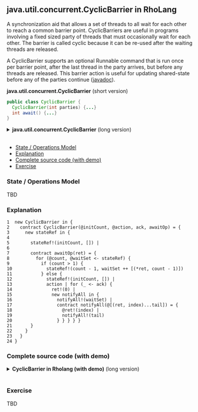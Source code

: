 ## java.util.concurrent.CyclicBarrier in RhoLang

A synchronization aid that allows a set of threads to all wait for each other to reach a common barrier point. CyclicBarriers are useful in programs involving a fixed sized party of threads that must occasionally wait for each other. The barrier is called cyclic because it can be re-used after the waiting threads are released.

A CyclicBarrier supports an optional Runnable command that is run once per barrier point, after the last thread in the party arrives, but before any threads are released. This barrier action is useful for updating shared-state before any of the parties continue ([javadoc](https://docs.oracle.com/javase/9/docs/api/java/util/concurrent/CyclicBarrier.html)).

**java.util.concurrent.CyclicBarrier** (short version)   
```java
public class CyclicBarrier {
  CyclicBarrier(int parties) {...}
  int await() {...}
}
```

<details><summary><b>java.util.concurrent.CyclicBarrier</b> (long version)</summary><p>
  
```java
public class CyclicBarrier {
  // A new CyclicBarrier that will trip when the given number of parties are waiting upon it.
  CyclicBarrier(int parties) {...}

  // Waits until all parties have invoked await on this barrier.
  // Returns: the arrival index of the current thread, where index getParties() - 1 
  // indicates the first to arrive and zero indicates the last to arrive
  int await() {...}

  // Returns the number of parties currently waiting at the barrier.
  int getNumberWaiting() {...}

  // Returns the number of parties required to trip this barrier.
  int getParties() {...}
}
```
</p></details><br/>

- [State / Operations Model](#state--operations-model)
- [Explanation](#explanation)
- [Complete source code (with demo)](#complete-source-code-with-demo)
- [Exercise](#exercise)

### State / Operations Model
TBD

### Explanation
```
1  new CyclicBarrier in {
2    contract CyclicBarrier(@initCount, @action, ack, awaitOp) = {  
3      new stateRef in {    
4     
5        stateRef!(initCount, []) |
6  
7        contract awaitOp(ret) = {
8          for (@count, @waitSet <- stateRef) {          
9            if (count > 1) {
10             stateRef!(count - 1, waitSet ++ [(*ret, count - 1)])
11           } else {             
12             stateRef!(initCount, []) |
13             action | for (_ <- ack) {
14               ret!(0) |
15               new notifyAll in {                          
16                 notifyAll!(waitSet) |
17                 contract notifyAll(@[(ret, index)...tail]) = { 
18                   @ret!(index) | 
19                   notifyAll!(tail) 
20                 } } } } } 
21       } 
22     }    
23   }
24 }
```

### Complete source code (with demo)
<details><summary><b>CyclicBarrier in Rholang (with demo)</b> (long version)</summary><p>
  
```
new CyclicBarrier in {
  contract CyclicBarrier(@initCount, @action, ack, awaitOp) = {  
    new stateRef in {    
    
      stateRef!(initCount, []) |
  
      contract awaitOp(ret) = {
        for (@count, @waitSet <- stateRef) {          
          if (count > 1) {
            stateRef!(count - 1, waitSet ++ [(*ret, count - 1)])
          } else {             
            stateRef!(initCount, []) |
            action | for (_ <- ack) {
              ret!(0) |
              new notifyAll in {                          
                notifyAll!(waitSet) |
                contract notifyAll(@[(ret, index)...tail]) = { 
                  @ret!(index) | 
                  notifyAll!(tail) 
                } } } } } 
      } 
    }    
  } |
  
  new await in {
    new ack in {
      CyclicBarrier!(3, stdoutAck!("---", *ack), *ack, *await)
    } |
    
    new threadId in {
      threadId!(0) | threadId!(1) | threadId!(2) |
      for (@tId <= threadId) {
        new stageId in {
          stageId!([0, 1, 2, 3, 4]) | for (@[sId...tail] <= stageId) { 
            new ret, ack in {
              await!(*ret) | for (@index <- ret) {
                stdoutAck!("thread #${t}, stage = ${s}, index = ${index}" %% {"t":tId, "s" : sId, "index": index}, *ack) | 
                for (_ <- ack) { stageId!(tail) } } } } } } }   
  }
```
```
>> ---
>> thread #0, stage = 0, index = 1
>> thread #2, stage = 0, index = 2
>> thread #1, stage = 0, index = 0
>> ---
>> thread #1, stage = 1, index = 1
>> thread #0, stage = 1, index = 2
>> thread #2, stage = 1, index = 0
>> ---
>> thread #2, stage = 2, index = 1
>> thread #0, stage = 2, index = 0
>> thread #1, stage = 2, index = 2
>> ---
>> thread #1, stage = 3, index = 2
>> thread #2, stage = 3, index = 1
>> thread #0, stage = 3, index = 0
>> ---
>> thread #1, stage = 4, index = 1
>> thread #2, stage = 4, index = 2
>> thread #0, stage = 4, index = 0
```
</p></details><br/>

### Exercise
TBD
